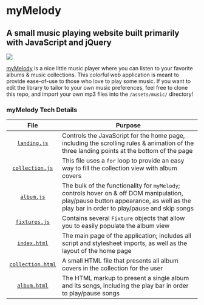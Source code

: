 # myMelody
## A small music playing website built primarily with JavaScript and jQuery

![](/assets/images/my_melody_landing.gif)

[myMelody](https://mymelody.netlify.com) is a nice little music player where you can listen to your favorite albums & music collections. This colorful web application is meant to provide ease-of-use to those who love to play some music. If you want to edit the library to tailor to your own music preferences, feel free to clone this repo, and import your own mp3 files into the `/assets/music/` directory!

### myMelody Tech Details

| **File** | **Purpose** |
| :---: | --- |
| [`landing.js`](https://github.com/benjimorr/my-melody/blob/master/scripts/landing.js) | Controls the JavaScript for the home page, including the scrolling rules & animation of the three landing points at the bottom of the page |
| [`collection.js`](https://github.com/benjimorr/my-melody/blob/master/scripts/collection.js) | This file uses a `for` loop to provide an easy way to fill the collection view with album covers |
| [`album.js`](https://github.com/benjimorr/my-melody/blob/master/scripts/album.js) | The bulk of the functionality for `myMelody`; controls hover on & off DOM manipulation, play/pause button appearance, as well as the play bar in order to play/pause and skip songs |
| [`fixtures.js`](https://github.com/benjimorr/my-melody/blob/master/scripts/fixtures.js) | Contains several `Fixture` objects that allow you to easily populate the album view |
| [`index.html`](https://github.com/benjimorr/my-melody/blob/master/index.html) | The main page of the application; includes all script and stylesheet imports, as well as the layout of the home page |
| [`collection.html`](https://github.com/benjimorr/my-melody/blob/master/collection.html) | A small HTML file that presents all album covers in the collection for the user |
| [`album.html`](https://github.com/benjimorr/my-melody/blob/master/album.html) | The HTML markup to present a single album and its songs, including the play bar in order to play/pause songs |
